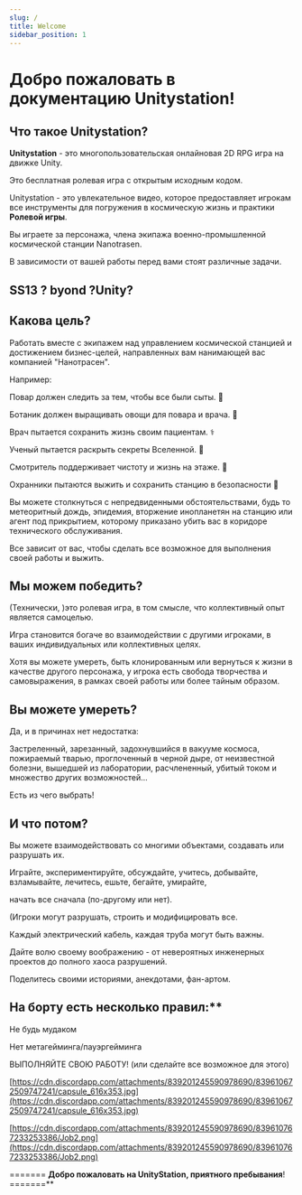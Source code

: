 ```yaml
---
slug: /
title: Welcome
sidebar_position: 1
---
```


# Добро пожаловать в документацию Unitystation! #
## Что такое Unitystation? ##

**Unitystation** - это многопользовательская онлайновая 2D RPG игра на движке Unity.

Это бесплатная ролевая игра с открытым исходным кодом.

Unitystation - это увлекательное видео, которое предоставляет игрокам все инструменты для погружения в космическую жизнь и практики **Ролевой игры**.


Вы играете за персонажа, члена экипажа военно-промышленной космической станции Nanotrasen.

В зависимости от вашей работы перед вами стоят различные задачи.

## SS13 ? byond ?Unity? ##


## Какова цель? ##

Работать вместе с экипажем над управлением космической станцией и достижением бизнес-целей, направленных вам нанимающей вас компанией "Нанотрасен".



Например:

Повар должен следить за тем, чтобы все были сыты. :cut_of_meat:

Ботаник должен выращивать овощи для повара и врача. :seedling:

Врач пытается сохранить жизнь своим пациентам. :medical_symbol:

Ученый пытается раскрыть секреты Вселенной. :microscope:

Смотритель поддерживает чистоту и жизнь на этаже. :broom:

Охранники пытаются выжить и сохранить станцию в безопасности :police_officer:



Вы можете столкнуться с непредвиденными обстоятельствами, будь то метеоритный дождь, эпидемия, вторжение инопланетян на станцию или агент под прикрытием, которому приказано убить вас в коридоре технического обслуживания.



Все зависит от вас, чтобы сделать все возможное для выполнения своей работы и выжить.





## Мы можем победить? ##

(Технически, )это ролевая игра, в том смысле, что коллективный опыт является самоцелью.

Игра становится богаче во взаимодействии с другими игроками, в ваших индивидуальных или коллективных целях.



Хотя вы можете умереть, быть клонированным или вернуться к жизни в качестве другого персонажа, у игрока есть свобода творчества и самовыражения, в рамках своей работы или более тайным образом.



## Вы можете умереть? ##

Да, и в причинах нет недостатка:

Застреленный, зарезанный, задохнувшийся в вакууме космоса, пожираемый тварью, проглоченный в черной дыре, от неизвестной болезни, вышедшей из лаборатории, расчлененный, убитый током и множество других возможностей...

Есть из чего выбрать!



## И что потом? ##

Вы можете взаимодействовать со многими объектами, создавать или разрушать их.

Играйте, экспериментируйте, обсуждайте, учитесь, добывайте, взламывайте, лечитесь, ешьте, бегайте, умирайте,

начать все сначала (по-другому или нет).

(Игроки могут разрушать, строить и модифицировать все.

Каждый электрический кабель, каждая труба могут быть важны.

Дайте волю своему воображению - от невероятных инженерных проектов до полного хаоса разрушений.

Поделитесь своими историями, анекдотами, фан-артом.




## На борту есть несколько правил:** ##

Не будь мудаком

Нет метагейминга/пауэргейминга

ВЫПОЛНЯЙТЕ СВОЮ РАБОТУ! (или сделайте все возможное для этого)

[https://cdn.discordapp.com/attachments/839201245590978690/839610672509747241/capsule_616x353.jpg](https://cdn.discordapp.com/attachments/839201245590978690/839610672509747241/capsule_616x353.jpg)

[https://cdn.discordapp.com/attachments/839201245590978690/839610767233253386/Job2.png](https://cdn.discordapp.com/attachments/839201245590978690/839610767233253386/Job2.png)



======= __Добро пожаловать на UnityStation, приятного пребывания__! =======**

